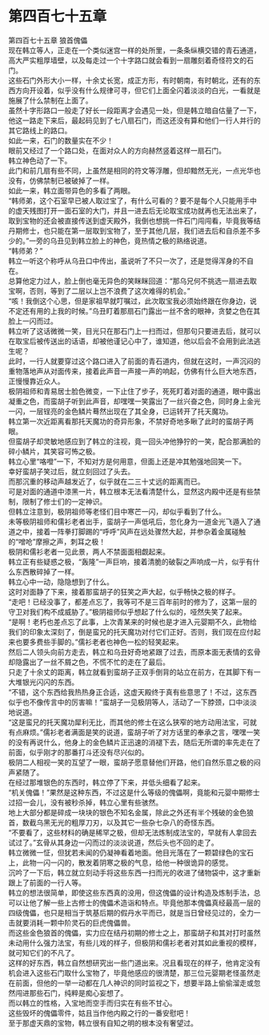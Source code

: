 # 第四百七十五章

第四百七十五章 狼首傀儡\
现在韩立等人，正走在一个类似迷宫一样的处所里，一条条纵横交错的青石通道，高大严实粗厚墙壁，以及每走过一个十字路口就会看到一扇雕刻着奇怪符文的石门。\
这些石门外形大小一样，十余丈长宽，成正方形，有时朝南，有时朝北，还有的东西方向开设着，似乎没有什么规律可寻，但它们上面全闪着淡淡的白光，一看就是施展了什么禁制在上面了。\
虽然十字形路口一般走了好长一段距离才会遇见一处，但是韩立暗自估量了一下，他这一路走下来后，最起码见到了七八扇石门，而这还没有算和他们一行人并行的其它路线上的路口。\
如此一来，石门的数量实在不少！\
眼前又经过了一个路口处，在面对众人的方向赫然竖着这样一扇石门。\
韩立神色动了一下。\
此门和前几扇有些不同，上虽然是相同的符文等浮雕，但却黯然无光，一点光华也没有，仿佛禁制已被破掉了一样。\
如此一来，韩立面带异色的多看了两眼。\
“韩师弟，这个石室早已被人取过宝了，有什么可看的？要不是每个人只能用手中的虚天残图打开一面石室的大门，并且一进去后无论取宝成功就再也无法出来了，取到宝物的还会被直接传送到虚天殿外，我倒也想挑一件石门闯闯看，毕竟我等结丹期修士，也只能在第一层取到宝物了，至于其他几层，我们进去后和自杀差不多少的。”一旁的乌丑见到韩立脸上的神色，竟热情之极的熟络说道。\
“韩师弟？”\
韩立一听这个称呼从乌丑口中传出，虽说听了不只一次了，还是觉得浑身的不自在。\
总算他定力过人，脸上倒也毫无异色的笑眯眯回道：“那乌兄何不挑选一扇进去取宝啊，否则，等到了二层以上岂不浪费了这次难得的机会。”\
“咳！我倒这个心思，但是家祖早就叮嘱过，此次取宝我必须始终跟在你身边，说不定还有用的上我的时候。”乌丑盯着那扇石门露出一丝不舍的眼神，贪婪之色在其脸上一闪而过。\
韩立听了这话微微一笑，目光只在那石门上一扫而过，但那句只要进去后，就可以在取宝后被传送出的话语，却被他谨记心中了，谁知道，他以后会不会用到此法逃生呢？\
此时，一行人就要穿过这个路口进入了前面的青石道内，但就在这时，一声沉闷的重物落地声从对面传来，接着此声音一声接一声的响起，仿佛有什么巨大地东西，正慢慢靠近众人。\
极阴祖师和青易居士脸色微变，一下止住了步子，死死盯着对面的通道，眼中露出凝重之色，而蛮胡子听到此声音，却嘿嘿一笑露出了一丝兴奋之色，同时身上金光一闪，一层锃亮的金色鳞片蓦然出现在了其全身，已运转开了托天魔功。\
韩立第一次近距离看那托天魔功的奇异形象，不禁好奇地多瞅了此时的蛮胡子两眼。\
但蛮胡子却灵敏地感应到了韩立的注视，竟一回头冲他狰狞的一笑，配合那满脸的碎小鳞片，其笑容可怖之极。\
韩立心里“咯噔”一下，不知对方是何用意，但面上还是冲其勉强地回笑一下。\
幸好蛮胡子笑过后，就立刻回过了头去。\
而那沉重的移动声越发近了，似乎就在二三十丈远的距离而已。\
可是对面的通道中漆黑一片，韩立根本无法看清楚什么，显然这内殿中还是有些禁制，限制了修士们的一定神识。\
但韩立注意到，极阴祖师等老怪们目中寒芒一闪，却似乎看到了什么。\
未等极阴祖师和儒衫老者出手，蛮胡子一声低吼后，忽化身为一道金光飞遁入了通道之中，接着一阵拳打脚踢的“呼呼”风声在远处骤然大起，并参杂着金属碰触的“噌呛”摩擦之声，刺耳之极！\
极阴和儒衫老者一见此景，两人不禁面面相觑起来。\
韩立正有些疑惑之极，“轰隆”一声巨响，接着清脆的破裂之声响成一片，似乎有什么东西散碎掉了一样。\
韩立心中一动，隐隐想到了什么。\
这时对面静了下来，接着那蛮胡子的狂笑之声大起，似乎畅快之极的样子。\
“走吧！已经没事了，都差点忘了，我等可不是三百年前时的修为了，这第一层的守卫对我们构不成威胁了。”极阴祖师似乎想起了什么似的，哑然失笑了起来。\
“是啊！老朽也差点忘了此事，上次青某来的时候也是才进入元婴期不久，此物给我们的印象太深刻了，倒是蛮兄的托天魔功对付它们正好。否则，我们现在应付起来也要多费些手脚的。”儒衫老者也神色一松的轻笑起来。\
然后二人领头向前方走去，韩立和乌丑好奇地紧跟了过去，而原本面无表情的玄骨却隐露出了一丝不屑之色，不慌不忙的走在了最后。\
只走了十余丈的距离，韩立就看到蛮胡子正双手倒背的站立在前方，在其脚下有一大堆银光闪闪的东西。\
“不错，这个东西给我热热身正合适，这虚天殿终于真有些意思了！不过，这东西似乎也不像传言中的厉害嘛！”蛮胡子一见极阴等人，活动了一下脖颈，口中淡淡地说道。\
“这是蛮兄的托天魔功犀利无比，而其他的修士在这么狭窄的地方动用法宝，可就有点麻烦。”儒衫老者满面是笑的说道，蛮胡子听了对方话里的奉承之言，嘿嘿一笑的没有再说什么，他身上的金色鳞片正迅速的消褪下去，随后无所谓的率先走在了前面，似乎刚才的那番打斗还没有尽兴似的。\
极阴二人相视一笑的互望了一眼，蛮胡子愿意替他们开路，他们自然乐意之极的闷声紧随了。\
在经过那堆银色的东西时，韩立停了下来，并低头细看了起来。\
“机关傀儡！”果然是这种东西，不过这是什么等级的傀儡啊，竟能和元婴中期修士过招一会儿，没有被秒杀掉，韩立心里有些骇然。\
地上大部分都是碎成一块块的银色不知名金属，除此之外还有半个残破的金色狼首，数截乌黑无光的粗厚刀刃，以及其它一些杂七杂八的奇怪东西。\
“不要看了，这些材料的确是稀罕之极，但却无法炼制成法宝的，早就有人拿回去试过了。”玄骨从其身边一闪而过的淡淡说道，然后头也不回的走了。\
韩立微微一怔，但犹若未闻的仍凝神看着地面。他目光落在了一颗碧绿色的宝石上，此物一闪一闪的，散发着阴寒之极的气息，给他一种很诡异的感觉。\
沉吟了一下后，韩立就立刻动手将这些东西一扫而光的收进了储物袋中，这才重新跟上了前面的一行人等。\
韩立的想法很简单，即使这些东西真的没用，但这傀儡的设计构造及炼制手法，总可以让他了解一些上古修士的傀儡术造诣和特点。毕竟他那本傀儡真经最高一层的四级傀儡，也只是相当于筑基后期的假丹水平而已，就是当日曾经见过的，全力一击就要消耗一颗中阶灵石的巨虎傀儡兽。\
而这些金色狼首的傀儡，实力应在结丹初期的修士之上，那蛮胡子和其对打时虽然未动用什么强力法宝，有些儿戏的样子，但极阴和儒衫老者对其如此重视的模样，就可知它们的不凡了。\
这样的好东西，韩立自然想研究出一些门道出来。况且看现在的样子，他肯定没有机会进入这些石门取什么宝物了，毕竟他感应的很清楚，那三位元婴期老怪虽然走在前面，但他的一举一动都在几人神识的同时监视之下，想要半路上偷偷溜走或忽然闯进那些石门，纯粹是痴心妄想了。\
而以韩立的性格，入宝地而空手而归实在有些不甘心。\
这些毁坏的傀儡零件，姑且当作他内殿之行的一番安慰吧！\
至于那虚天鼎的宝物，韩立很有自知之明的根本没有奢望过。
